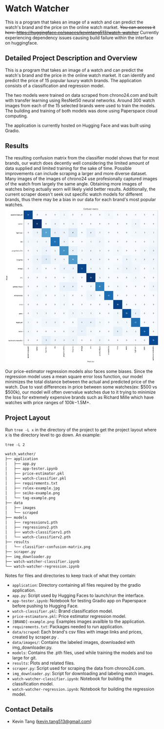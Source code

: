 # Watch Watcher
This is a program that takes an image of a watch and can predict the watch's brand and the price on the online watch market. 
~~You can access it here: https://huggingface.co/spaces/kevintang513/watch-watcher~~ Currently experiencing dependency issues causing build failure within the interface on huggingface.

## Detailed Project Description and Overview
This is a program that takes an image of a watch and can predict the watch's brand and the price in the online watch market. It can identify and predict the price of 15 popular luxury watch brands. The application consists of a classification and regression model. 

The two models were trained on data scraped from chrono24.com and built with transfer learning using ResNet50 neural networks. Around 300 watch images from each of the 15 selected brands were used to train the models. The building and training of both models was done using Paperspace cloud computing. 

The application is currently hosted on Hugging Face and was built using Gradio.
## Results
The resulting confusion matrix from the classifier model shows that for most brands, our watch does decently well considering the limited amount of data supplied and limited training for the sake of time. Possible improvements can include scraping a larger and more diverse dataset. Many images of the images of chrono24 use profesionally captured images of the watch from largely the same angle. Obtaining more images of watches being actually worn will likely yield better results. Additionally, the current scraper doesn't seek out specific watch models for different brands, thus there may be a bias in our data for each brand's most popular watches.
![Alt text](results/classifier-confusion-matrix.png)

Our price-estimator regression models also faces some biases. Since the regression model uses a mean square error loss function, our model minimizes the total distance between the actual and predicted price of the watch. Due to vast differences in price between some watches(ex: $500 vs $500k), our model will often overvalue watches due to it trying to minimize the loss for extremely expensive brands such as Richard Mille which have watches with price ranges of $100k-$1.5M+.
## Project Layout
Run `tree -L x` in the directory of the project to get the project layout where x is the directory level to go down. An example:

`tree -L 2`
```
watch_watcher/
├── application
│   ├── app.py
│   ├── app-tester.ipynb
│   ├── price-estimator.pkl
│   ├── watch-classifier.pkl
│   ├── requirements.txt
│   ├── rolex-example.jpg
│   ├── seiko-example.png
│   └── tag-example.png
├── data
│   ├── images
│   └── scraped
├── models
│   ├── regressionv1.pth
│   ├── regressionv2.pth
│   ├── watch-classifierv1.pth
│   └── watch-classifierv2.pth
├── results
│   └── classifier-confusion-matrix.png
├── scraper.py
├── img_downloader.py
├── watch-watcher-classifier.ipynb
└── watch-watcher-regression.ipynb
```

Notes for files and directories to keep track of what they contain:
 - `application`: Directory containing all files required by the gradio application.
  - `app.py`: Script used by Hugging Faces to launch/run the interface.
  - `app-tester.ipynb`: Notebook for testing Gradio app on Paperspace before pushing to Hugging Face.
  - `watch-classifier.pkl`: Brand classification model.
  - `price-estimatore.pkl`: Price estimator regression model.
  - `[BRAND]-example.png`: Examples images availble to the application.
  - `requirements.txt`: Packages needed to run application.
 - `data/scraped`: Each brand's csv files with image links and prices, created by scraper.py .
 - `data/images/`: Contains the labeled images, downloaded with img_downloader.py.
 - `models`: Contains the .pth files, used while training the models and too large for git.
 - `results`: Plots and related files.
 - `scraper.py`: Script used for scraping the data from chrono24.com.
 - `img_downloader.py`: Script for downloading and labeling watch images.
 - `watch-watcher-classifier.ipynb`: Notebook for building the classification model.
 - `watch-watcher-regression.ipynb`: Notebook for building the regression model.
## Contact Details
* Kevin Tang (kevin.tang513@gmail.com)

<!--

Template Notes: 
 - Markdown documentation and cheatsheets:
   - https://www.markdownguide.org/cheat-sheet/
   - https://github.com/adam-p/markdown-here/wiki/Markdown-Cheatsheet

-->
